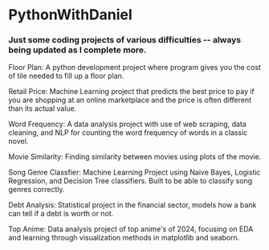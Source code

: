 # PythonWithDaniel
### Just some coding projects of various difficulties -- always being updated as I complete more. 

Floor Plan: A python development project where program gives you the cost of tile needed to fill up a floor plan.

Retail Price: Machine Learning project that predicts the best price to pay if you are shopping at an online marketplace and the price is often different than its actual value.

Word Frequency: A data analysis project with use of web scraping, data cleaning, and NLP for counting the word frequency of words in a classic novel.

Movie Similarity: Finding similarity between movies using plots of the movie. 

Song Genre Classfier: Machine Learning Project using Naive Bayes, Logistic Regression, and Decision Tree classifiers. Built to be able to classify song genres correctly.

Debt Analysis: Statistical project in the financial sector, models how a bank can tell if a debt is worth or not.

Top Anime: Data analysis project of top anime's of 2024, focusing on EDA and learning through visualization methods in matplotlib and seaborn. 
